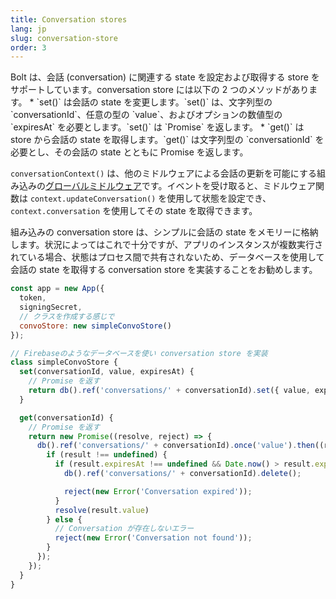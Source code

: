 ```yaml
---
title: Conversation stores
lang: jp
slug: conversation-store
order: 3
---
```


<div class="section-content">
Bolt は、会話 (conversation) に関連する state を設定および取得する store をサポートしています。conversation store には以下の 2 つのメソッドがあります。
* `set()` は会話の state を変更します。`set()` は、文字列型の `conversationId`、任意の型の `value`、およびオプションの数値型の `expiresAt` を必要とします。`set()` は `Promise` を返します。
* `get()` は store から会話の state を取得します。`get()` は文字列型の `conversationId` を必要とし、その会話の state とともに Promise を返します。

`conversationContext()` は、他のミドルウェアによる会話の更新を可能にする組み込みの[グローバルミドルウェア](#global-middleware)です。イベントを受け取ると、ミドルウェア関数は `context.updateConversation()` を使用して状態を設定でき、`context.conversation` を使用してその state を取得できます。

組み込みの conversation store は、シンプルに会話の state をメモリーに格納します。状況によってはこれで十分ですが、アプリのインスタンスが複数実行されている場合、状態はプロセス間で共有されないため、データベースを使用して会話の state を取得する conversation store を実装することをお勧めします。
</div>

```javascript
const app = new App({
  token,
  signingSecret,
  // クラスを作成する感じで
  convoStore: new simpleConvoStore()
});

// Firebaseのようなデータベースを使い conversation store を実装
class simpleConvoStore {
  set(conversationId, value, expiresAt) {
    // Promise を返す
    return db().ref('conversations/' + conversationId).set({ value, expiresAt });
  }

  get(conversationId) {
    // Promise を返す
    return new Promise((resolve, reject) => {
      db().ref('conversations/' + conversationId).once('value').then((result) => {
        if (result !== undefined) {
          if (result.expiresAt !== undefined && Date.now() > result.expiresAt) {
            db().ref('conversations/' + conversationId).delete();

            reject(new Error('Conversation expired'));
          }
          resolve(result.value)
        } else {
          // Conversation が存在しないエラー
          reject(new Error('Conversation not found'));
        }
      });
    });
  }
}
```